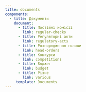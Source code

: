 ```yaml
---
title: documents
components:
  - title: Документи
    document:
      - title: Постійні комісії
        link: regular-checks
      - title: Регуляторні акти
        link: regulatory-acts
      - title: Розпорядження голови
        link: head-orders
      - title: Конкурси
        link: competitions
      - title: Бюджет
        link: budget
      - title: Різне
        link: various
    _template: Documents
---
```







